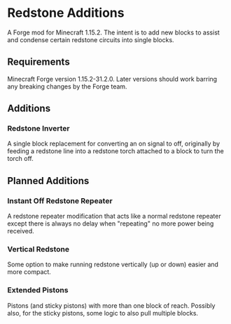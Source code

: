 # Redstone Additions
A Forge mod for Minecraft 1.15.2.  The intent is to add new blocks to assist and condense certain redstone circuits into single blocks.

## Requirements
Minecraft Forge version 1.15.2-31.2.0.  Later versions should work barring any breaking changes by the Forge team.

## Additions
### Redstone Inverter
A single block replacement for converting an on signal to off, originally by feeding a redstone line into a redstone torch attached to a block to turn the torch off.

## Planned Additions
### Instant Off Redstone Repeater
A redstone repeater modification that acts like a normal redstone repeater except there is always no delay when "repeating" no more power being received.

### Vertical Redstone
Some option to make running redstone vertically (up or down) easier and more compact.

### Extended Pistons
Pistons (and sticky pistons) with more than one block of reach.  Possibly also, for the sticky pistons, some logic to also pull multiple blocks.